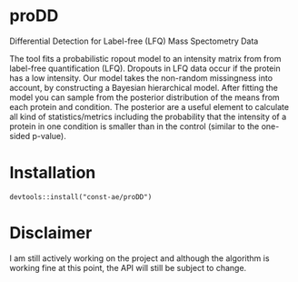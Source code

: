 # proDD

Differential Detection for Label-free (LFQ) Mass Spectometry Data

The tool fits a probabilistic ropout model to an intensity matrix from from label-free quantification (LFQ). Dropouts in 
LFQ data occur if the protein has a low intensity. Our model takes the non-random missingness into account, by constructing 
a Bayesian hierarchical model. After fitting the model you can sample from the posterior distribution of the means from each
protein and condition. The posterior are a useful element to calculate all kind of statistics/metrics including the probability
that the intensity of a protein in one condition is smaller than in the control (similar to the one-sided p-value).

# Installation

```{r}
devtools::install("const-ae/proDD")
```

# Disclaimer

I am still actively working on the project and although the algorithm is working fine at this point, the API will 
still be subject to change.
